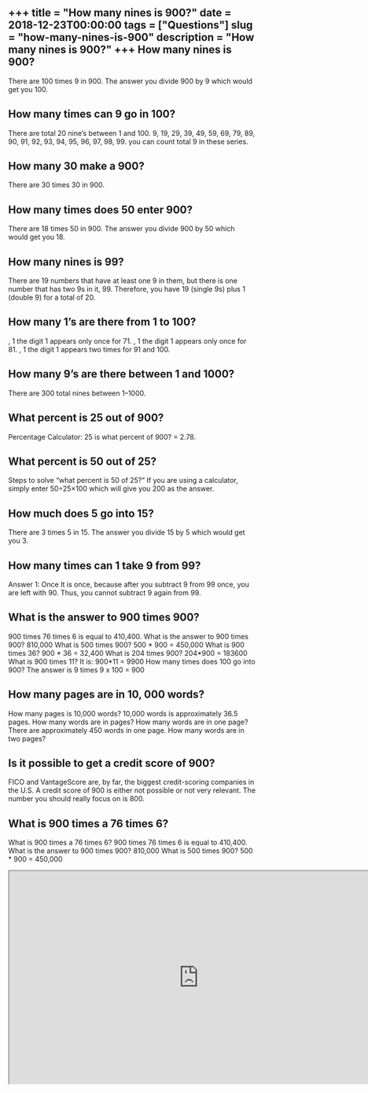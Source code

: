 +++
title = "How many nines is 900?"
date = 2018-12-23T00:00:00
tags = ["Questions"]
slug = "how-many-nines-is-900"
description = "How many nines is 900?"
+++
How many nines is 900?
----------------------

There are 100 times 9 in 900. The answer you divide 900 by 9 which would get you 100.

How many times can 9 go in 100?
-------------------------------

There are total 20 nine’s between 1 and 100. 9, 19, 29, 39, 49, 59, 69, 79, 89, 90, 91, 92, 93, 94, 95, 96, 97, 98, 99. you can count total 9 in these series.

How many 30 make a 900?
-----------------------

There are 30 times 30 in 900.

How many times does 50 enter 900?
---------------------------------

There are 18 times 50 in 900. The answer you divide 900 by 50 which would get you 18.

How many nines is 99?
---------------------

There are 19 numbers that have at least one 9 in them, but there is one number that has two 9s in it, 99. Therefore, you have 19 (single 9s) plus 1 (double 9) for a total of 20.

How many 1’s are there from 1 to 100?
-------------------------------------

, 1 the digit 1 appears only once for 71. , 1 the digit 1 appears only once for 81. , 1 the digit 1 appears two times for 91 and 100.

How many 9’s are there between 1 and 1000?
------------------------------------------

There are 300 total nines between 1–1000.

What percent is 25 out of 900?
------------------------------

Percentage Calculator: 25 is what percent of 900? = 2.78.

What percent is 50 out of 25?
-----------------------------

Steps to solve “what percent is 50 of 25?” If you are using a calculator, simply enter 50÷25×100 which will give you 200 as the answer.

How much does 5 go into 15?
---------------------------

There are 3 times 5 in 15. The answer you divide 15 by 5 which would get you 3.

How many times can 1 take 9 from 99?
------------------------------------

Answer 1: Once It is once, because after you subtract 9 from 99 once, you are left with 90. Thus, you cannot subtract 9 again from 99.

What is the answer to 900 times 900?
------------------------------------

900 times 76 times 6 is equal to 410,400. What is the answer to 900 times 900? 810,000 What is 500 times 900? 500 \* 900 = 450,000 What is 900 times 36? 900 \* 36 = 32,400 What is 204 times 900? 204\*900 = 183600 What is 900 times 11? It is: 900\*11 = 9900 How many times does 100 go into 900? The answer is 9 times 9 x 100 = 900

How many pages are in 10, 000 words?
------------------------------------

How many pages is 10,000 words? 10,000 words is approximately 36.5 pages. How many words are in pages? How many words are in one page? There are approximately 450 words in one page. How many words are in two pages?

Is it possible to get a credit score of 900?
--------------------------------------------

FICO and VantageScore are, by far, the biggest credit-scoring companies in the U.S. A credit score of 900 is either not possible or not very relevant. The number you should really focus on is 800.

What is 900 times a 76 times 6?
-------------------------------

What is 900 times a 76 times 6? 900 times 76 times 6 is equal to 410,400. What is the answer to 900 times 900? 810,000 What is 500 times 900? 500 \* 900 = 450,000

<iframe allow="accelerometer; autoplay; clipboard-write; encrypted-media; gyroscope; picture-in-picture" allowfullscreen="" class="__youtube_prefs__  epyt-is-override  no-lazyload" data-no-lazy="1" data-origheight="433" data-origwidth="770" data-skipgform_ajax_framebjll="" height="433" id="_ytid_69953" loading="lazy" src="https://www.youtube.com/embed/71VlrvI1hUI?enablejsapi=1&autoplay=0&cc_load_policy=0&cc_lang_pref=&iv_load_policy=1&loop=0&modestbranding=0&rel=1&fs=1&playsinline=0&autohide=2&theme=dark&color=red&controls=1&" title="YouTube player" width="770"></iframe>